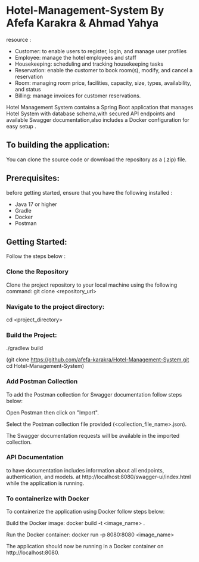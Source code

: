 # Hotel-Management-System By Afefa Karakra & Ahmad Yahya
resource : 
* Customer: to enable users to register, login, and manage user profiles
* Employee: manage the hotel employees and staff
* Housekeeping: scheduling and tracking housekeeping tasks 
* Reservation: enable the customer to book room(s), modify, and cancel a reservation
* Room: managing room price, facilities, capacity, size, types, availability, and status 
* Billing: manage invoices for customer reservations.

Hotel Management System  contains a Spring Boot application that manages Hotel System with database schema,with secured  API endpoints and available Swagger documentation,also includes a Docker configuration for easy setup .
## To building the application:
You can clone the source code or download the repository as a (.zip) file.
## Prerequisites:
before getting started, ensure that you have the following installed :
* Java 17 or higher
* Gradle
* Docker
* Postman
## Getting Started:
Follow the steps below :
### Clone the Repository
Clone the project repository to your local machine using the following command:
git clone <repository_url>

### Navigate to the project directory:
cd <project_directory>

### Build the Project:
./gradlew build

(git clone https://github.com/afefa-karakra/Hotel-Management-System.git cd Hotel-Management-System)

### Add Postman Collection
To add the Postman collection for Swagger documentation follow steps below:

Open Postman then click on "Import".

Select the Postman collection file provided (<collection_file_name>.json).

The Swagger documentation requests will be available in the imported collection.

### API Documentation
to have documentation includes information about all endpoints, authentication, and models. at http://localhost:8080/swagger-ui/index.html while the application is running.

### To containerize with Docker
To containerize the application using Docker follow steps below:

Build the Docker image:
docker build -t <image_name> .

Run the Docker container:
docker run -p 8080:8080 <image_name>

The application should now be running in a Docker container on http://localhost:8080.
